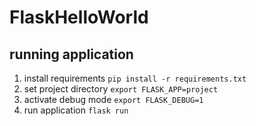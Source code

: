 # FlaskHelloWorld

## running application

1. install requirements `pip install -r requirements.txt`
2. set project directory `export FLASK_APP=project`
3. activate debug mode `export FLASK_DEBUG=1`
4. run application `flask run`
